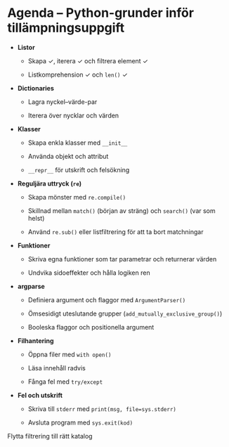 # Agenda – Python-grunder inför tillämpningsuppgift

- **Listor**

    - Skapa ✓, iterera ✓ och filtrera element ✓

    - Listkomprehension ✓ och `len()` ✓

- **Dictionaries**

    - Lagra nyckel–värde-par

    - Iterera över nycklar och värden

- **Klasser**

    - Skapa enkla klasser med `__init__`

    - Använda objekt och attribut

    - `__repr__` för utskrift och felsökning

- **Reguljära uttryck (`re`)**

    - Skapa mönster med `re.compile()`

    - Skillnad mellan `match()` (början av sträng) och `search()` (var som helst)

    - Använd `re.sub()` eller listfiltrering för att ta bort matchningar

- **Funktioner**

    - Skriva egna funktioner som tar parametrar och returnerar värden

    - Undvika sidoeffekter och hålla logiken ren

- **argparse**

    - Definiera argument och flaggor med `ArgumentParser()`

    - Ömsesidigt uteslutande grupper (`add_mutually_exclusive_group()`)

    - Booleska flaggor och positionella argument

- **Filhantering**

    - Öppna filer med `with open()`

    - Läsa innehåll radvis

    - Fånga fel med `try/except`

- **Fel och utskrift**

    - Skriva till `stderr` med `print(msg, file=sys.stderr)`

    - Avsluta program med `sys.exit(kod)`


Flytta filtrering till rätt katalog
